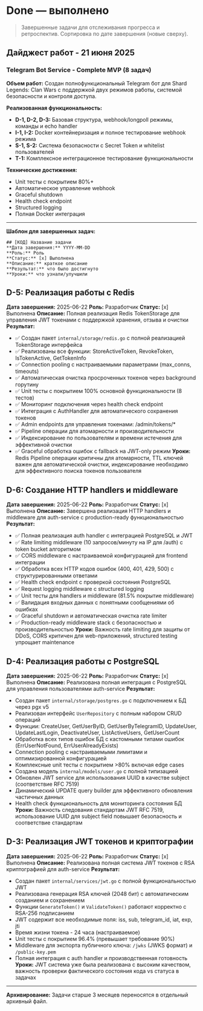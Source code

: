 # Done — выполнено

> Завершенные задачи для отслеживания прогресса и ретроспектив. Сортировка по дате завершения (новые сверху).

## Дайджест работ - 21 июня 2025

### Telegram Bot Service - Complete MVP (8 задач)

**Объем работ:** Создан полнофункциональный Telegram бот для Shard Legends: Clan Wars с поддержкой двух режимов работы, системой безопасности и контроля доступа.

**Реализованная функциональность:**
- **D-1, D-2, D-3:** Базовая структура, webhook/longpoll режимы, команды и echo handler
- **I-1, I-2:** Docker контейнеризация и полное тестирование webhook режима  
- **S-1, S-2:** Система безопасности с Secret Token и whitelist пользователей
- **T-1:** Комплексное интеграционное тестирование функциональности

**Технические достижения:**
- Unit тесты с покрытием 80%+
- Автоматическое управление webhook
- Graceful shutdown
- Health check endpoint
- Structured logging
- Полная Docker интеграция

---

**Шаблон для завершенных задач:**
```
## [КОД] Название задачи
**Дата завершения:** YYYY-MM-DD
**Роль:** Роль
**Статус:** [x] Выполнена
**Описание:** краткое описание
**Результат:** что было достигнуто
**Уроки:** что узнали/улучшили
```

## D-5: Реализация работы с Redis
**Дата завершения:** 2025-06-22
**Роль:** Разработчик
**Статус:** [x] Выполнена
**Описание:** Полная реализация Redis TokenStorage для управления JWT токенами с поддержкой хранения, отзыва и очистки
**Результат:**
- ✅ Создан пакет `internal/storage/redis.go` с полной реализацией TokenStorage интерфейса
- ✅ Реализованы все функции: StoreActiveToken, RevokeToken, IsTokenActive, GetTokenInfo
- ✅ Connection pooling с настраиваемыми параметрами (max_conns, timeouts)
- ✅ Автоматическая очистка просроченных токенов через background горутину
- ✅ Unit тесты с покрытием 100% основной функциональности (8 тестов)
- ✅ Мониторинг подключения через health check endpoint
- ✅ Интеграция с AuthHandler для автоматического сохранения токенов
- ✅ Admin endpoints для управления токенами: /admin/tokens/*
- ✅ Pipeline операции для атомарности и производительности
- ✅ Индексирование по пользователям и времени истечения для эффективной очистки
- ✅ Graceful обработка ошибок с fallback на JWT-only режим
**Уроки:** Redis Pipeline операции критичны для атомарности, TTL ключей важен для автоматической очистки, индексирование необходимо для эффективного поиска токенов пользователя

## D-6: Создание HTTP handlers и middleware
**Дата завершения:** 2025-06-22
**Роль:** Разработчик
**Статус:** [x] Выполнена
**Описание:** Завершена реализация HTTP handlers и middleware для auth-service с production-ready функциональностью
**Результат:**
- ✅ Полная реализация auth handler с интеграцией PostgreSQL и JWT
- ✅ Rate limiting middleware (10 запросов/минуту на IP для /auth) с token bucket алгоритмом
- ✅ CORS middleware с настраиваемой конфигурацией для frontend интеграции
- ✅ Обработка всех HTTP кодов ошибок (400, 401, 429, 500) с структурированными ответами
- ✅ Health check endpoint с проверкой состояния PostgreSQL
- ✅ Request logging middleware с structured logging
- ✅ Unit тесты для handlers и middleware (81.5% покрытие middleware)
- ✅ Валидация входных данных с понятными сообщениями об ошибках
- ✅ Graceful shutdown и автоматическая очистка rate limiter
- ✅ Production-ready middleware stack с безопасностью и производительностью
**Уроки:** Важность rate limiting для защиты от DDoS, CORS критичен для web-приложений, structured testing упрощает maintenance

## D-4: Реализация работы с PostgreSQL
**Дата завершения:** 2025-06-22
**Роль:** Разработчик
**Статус:** [x] Выполнена
**Описание:** Реализована полная интеграция с PostgreSQL для управления пользователями auth-service
**Результат:**
- Создан пакет `internal/storage/postgres.go` с подключением к БД через pgx v5
- Реализован интерфейс `UserRepository` с полным набором CRUD операций
- Функции: CreateUser, GetUserByID, GetUserByTelegramID, UpdateUser, UpdateLastLogin, DeactivateUser, ListActiveUsers, GetUserCount
- Обработка всех типов ошибок БД с кастомными типами ошибок (ErrUserNotFound, ErrUserAlreadyExists)
- Connection pooling с настраиваемыми лимитами и оптимизированной конфигурацией
- Комплексные unit тесты с покрытием >80% включая edge cases
- Создана модель `internal/models/user.go` с полной типизацией
- Обновлен JWT service для использования UUID в качестве subject (соответствие RFC 7519)
- Динамический UPDATE query builder для эффективного обновления частичных данных
- Health check функциональность для мониторинга состояния БД
**Уроки:** Важность следования стандартам JWT RFC 7519, использование UUID для subject field повышает безопасность и соответствие стандартам

## D-3: Реализация JWT токенов и криптографии
**Дата завершения:** 2025-06-22
**Роль:** Разработчик
**Статус:** [x] Выполнена
**Описание:** Реализована полная система JWT токенов с RSA криптографией для auth-service
**Результат:** 
- Создан пакет `internal/services/jwt.go` с полной функциональностью JWT
- Реализована генерация RSA ключей (2048 бит) с автоматическим созданием и сохранением
- Функции `GenerateToken()` и `ValidateToken()` работают корректно с RSA-256 подписанием
- JWT содержит все необходимые поля: iss, sub, telegram_id, iat, exp, jti
- Время жизни токена - 24 часа (настраиваемое)
- Unit тесты с покрытием 96.4% (превышает требование 90%)
- Middleware для экспорта публичного ключа: `/jwks` (JWKS формат) и `/public-key.pem`
- Полная интеграция с auth handler и производственная готовность
**Уроки:** JWT система уже была реализована с высоким качеством, важность проверки фактического состояния кода vs статуса в задачах

---

**Архивирование:** Задачи старше 3 месяцев переносятся в отдельный архивный файл. 